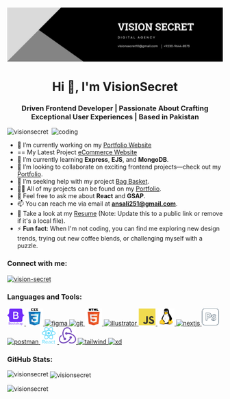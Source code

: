 ![logo](https://github.com/VisionSecret/VisionSecret/blob/main/Black%20Modern%20Personal%20LinkedIn%20Banner.png)
<h1 align="center">Hi 👋, I'm VisionSecret</h1>
<h3 align="center">Driven Frontend Developer | Passionate About Crafting Exceptional User Experiences | Based in Pakistan</h3>

<img align="right" alt="coding" width="400" src="https://user-images.githubusercontent.com/55389276/140866485-8fb1c876-9a8f-4d6a-98dc-08c4981eaf70.gif" >

<p align="left">
  <img src="https://komarev.com/ghpvc/?username=visionsecret&label=Profile%20views&color=0e75b6&style=flat" alt="visionsecret" />
</p>

- 🔭 I’m currently working on my [Portfolio Website](https://visionsecretagency.netlify.app)
- == My Latest Project [eCommerce Website](https://shop-india.netlify.app/)
- 🌱 I’m currently learning **Express**, **EJS**, and **MongoDB**.
- 👯 I’m looking to collaborate on exciting frontend projects—check out my [Portfolio](https://visionsecretagency.netlify.app).
- 🤝 I’m seeking help with my project [Bag Basket](https://bagbasket.netlify.app).
- 👨‍💻 All of my projects can be found on my [Portfolio](https://visionsecretagency.netlify.app).
- 💬 Feel free to ask me about **React** and **GSAP**.
- 📫 You can reach me via email at **ansali251@gmail.com**.
- 📄 Take a look at my [Resume](file:///C:/Users/Hp/Downloads/agency/SyedAnsAliResume_page-0001.jpg) (Note: Update this to a public link or remove if it's a local file).
- ⚡ **Fun fact**: When I'm not coding, you can find me exploring new design trends, trying out new coffee blends, or challenging myself with a puzzle.

<h3 align="left">Connect with me:</h3>
<p align="left">
  <a href="https://linkedin.com/in/vision-secret" target="_blank">
    <img align="center" src="https://raw.githubusercontent.com/rahuldkjain/github-profile-readme-generator/master/src/images/icons/Social/linked-in-alt.svg" alt="vision-secret" height="30" width="40" />
  </a>
</p>

<h3 align="left">Languages and Tools:</h3>
<p align="left">
  <a href="https://getbootstrap.com" target="_blank" rel="noreferrer">
    <img src="https://raw.githubusercontent.com/devicons/devicon/master/icons/bootstrap/bootstrap-plain-wordmark.svg" alt="bootstrap" width="40" height="40" />
  </a>
  <a href="https://www.w3schools.com/css/" target="_blank" rel="noreferrer">
    <img src="https://raw.githubusercontent.com/devicons/devicon/master/icons/css3/css3-original-wordmark.svg" alt="css3" width="40" height="40" />
  </a>
  <a href="https://www.figma.com/" target="_blank" rel="noreferrer">
    <img src="https://www.vectorlogo.zone/logos/figma/figma-icon.svg" alt="figma" width="40" height="40" />
  </a>
  <a href="https://git-scm.com/" target="_blank" rel="noreferrer">
    <img src="https://www.vectorlogo.zone/logos/git-scm/git-scm-icon.svg" alt="git" width="40" height="40" />
  </a>
  <a href="https://www.w3.org/html/" target="_blank" rel="noreferrer">
    <img src="https://raw.githubusercontent.com/devicons/devicon/master/icons/html5/html5-original-wordmark.svg" alt="html5" width="40" height="40" />
  </a>
  <a href="https://www.adobe.com/in/products/illustrator.html" target="_blank" rel="noreferrer">
    <img src="https://www.vectorlogo.zone/logos/adobe_illustrator/adobe_illustrator-icon.svg" alt="illustrator" width="40" height="40" />
  </a>
  <a href="https://developer.mozilla.org/en-US/docs/Web/JavaScript" target="_blank" rel="noreferrer">
    <img src="https://raw.githubusercontent.com/devicons/devicon/master/icons/javascript/javascript-original.svg" alt="javascript" width="40" height="40" />
  </a>
  <a href="https://www.linux.org/" target="_blank" rel="noreferrer">
    <img src="https://raw.githubusercontent.com/devicons/devicon/master/icons/linux/linux-original.svg" alt="linux" width="40" height="40" />
  </a>
  <a href="https://nextjs.org/" target="_blank" rel="noreferrer">
    <img src="https://cdn.worldvectorlogo.com/logos/nextjs-2.svg" alt="nextjs" width="40" height="40" />
  </a>
  <a href="https://www.photoshop.com/en" target="_blank" rel="noreferrer">
    <img src="https://raw.githubusercontent.com/devicons/devicon/master/icons/photoshop/photoshop-line.svg" alt="photoshop" width="40" height="40" />
  </a>
  <a href="https://postman.com" target="_blank" rel="noreferrer">
    <img src="https://www.vectorlogo.zone/logos/getpostman/getpostman-icon.svg" alt="postman" width="40" height="40" />
  </a>
  <a href="https://reactjs.org/" target="_blank" rel="noreferrer">
    <img src="https://raw.githubusercontent.com/devicons/devicon/master/icons/react/react-original-wordmark.svg" alt="react" width="40" height="40" />
  </a>
  <a href="https://redux.js.org" target="_blank" rel="noreferrer">
    <img src="https://raw.githubusercontent.com/devicons/devicon/master/icons/redux/redux-original.svg" alt="redux" width="40" height="40" />
  </a>
  <a href="https://tailwindcss.com/" target="_blank" rel="noreferrer">
    <img src="https://www.vectorlogo.zone/logos/tailwindcss/tailwindcss-icon.svg" alt="tailwind" width="40" height="40" />
  </a>
  <a href="https://www.adobe.com/products/xd.html" target="_blank" rel="noreferrer">
    <img src="https://cdn.worldvectorlogo.com/logos/adobe-xd.svg" alt="xd" width="40" height="40" />
  </a>
</p>

<h3 align="left">GitHub Stats:</h3>
<p><img align="left" src="https://github-readme-stats.vercel.app/api/top-langs?username=visionsecret&show_icons=true&locale=en&layout=compact" alt="visionsecret" /></p>

<p>&nbsp;<img align="center" src="https://github-readme-stats.vercel.app/api?username=visionsecret&show_icons=true&locale=en" alt="visionsecret" /></p>

<p><img align="center" src="https://github-readme-streak-stats.herokuapp.com/?user=visionsecret&" alt="visionsecret" /></p>
